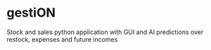 # gestiON
Stock and sales python application with GUI and AI predictions over restock, expenses and future incomes
